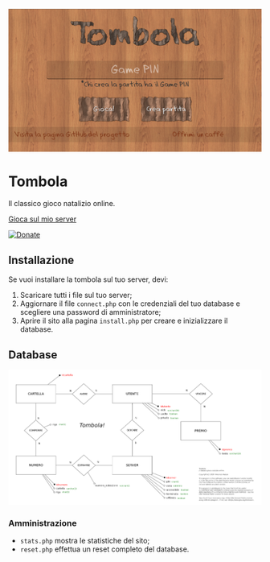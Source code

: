 ![Homepage](screenshots/homepage.png)

# Tombola
Il classico gioco natalizio online.

[Gioca sul mio server](https://vincenzopadula.altervista.org/tombola/)

[![Donate](https://img.shields.io/badge/donate-paypal-blue.svg)](https://www.paypal.com/paypalme/VincenzoPadula)

## Installazione
Se vuoi installare la tombola sul tuo server, devi:
1.  Scaricare tutti i file sul tuo server;
2.  Aggiornare il file ``connect.php`` con le credenziali del tuo database e scegliere una password di amministratore;
3.  Aprire il sito alla pagina ``install.php`` per creare e inizializzare il database.

## Database
![Modello E/R](mysql/modello_er.png)

### Amministrazione
* ``stats.php`` mostra le statistiche del sito;
* ``reset.php`` effettua un reset completo del database.
